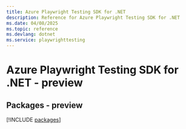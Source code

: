 ```yaml
---
title: Azure Playwright Testing SDK for .NET
description: Reference for Azure Playwright Testing SDK for .NET
ms.date: 04/08/2025
ms.topic: reference
ms.devlang: dotnet
ms.service: playwrighttesting
---
```

# Azure Playwright Testing SDK for .NET - preview
## Packages - preview
[!INCLUDE [packages](playwright-testing-index.md)]